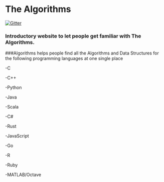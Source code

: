# The Algorithms
[![Gitter](https://badges.gitter.im/the-algorithms/website.svg)](https://gitter.im/the-algorithms/website?utm_source=badge&utm_medium=badge&utm_campaign=pr-badge)

### Introductory website to let people get familiar with The Algorithms.



###Algorithms helps people find all the Algorithms and Data Structures for the following programming languages at one single place
  
  -C 
  
  -C++
   
 -Python 
   
 -Java 
   
 -Scala 
   
 -C# 
 
 -Rust 
 
 -JavaScript
 
 -Go
  
 -R 
  
 -Ruby
 
 -MATLAB/Octave

